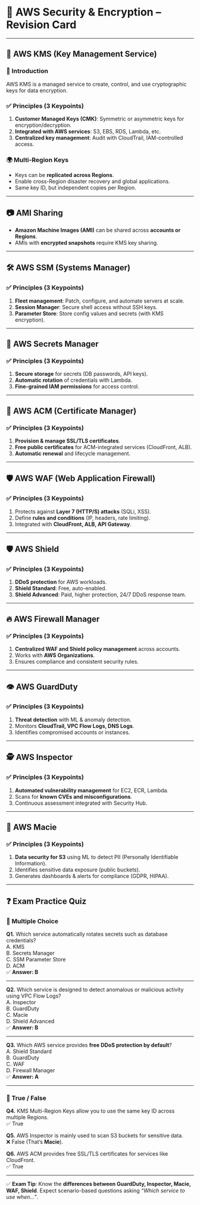 # 🔐 AWS Security & Encryption – Revision Card

---

## 🔑 AWS KMS (Key Management Service)

### 📝 Introduction
AWS KMS is a managed service to create, control, and use cryptographic keys for data encryption.

### ✅ Principles (3 Keypoints)
1. **Customer Managed Keys (CMK)**: Symmetric or asymmetric keys for encryption/decryption.
2. **Integrated with AWS services**: S3, EBS, RDS, Lambda, etc.
3. **Centralized key management**: Audit with CloudTrail, IAM-controlled access.

### 🌍 Multi-Region Keys
- Keys can be **replicated across Regions**.
- Enable cross-Region disaster recovery and global applications.
- Same key ID, but independent copies per Region.

---

## 📷 AMI Sharing
- **Amazon Machine Images (AMI)** can be shared across **accounts or Regions**.
- AMIs with **encrypted snapshots** require KMS key sharing.

---

## 🛠️ AWS SSM (Systems Manager)

### ✅ Principles (3 Keypoints)
1. **Fleet management**: Patch, configure, and automate servers at scale.
2. **Session Manager**: Secure shell access without SSH keys.
3. **Parameter Store**: Store config values and secrets (with KMS encryption).

---

## 🔐 AWS Secrets Manager

### ✅ Principles (3 Keypoints)
1. **Secure storage** for secrets (DB passwords, API keys).
2. **Automatic rotation** of credentials with Lambda.
3. **Fine-grained IAM permissions** for access control.

---

## 📜 AWS ACM (Certificate Manager)

### ✅ Principles (3 Keypoints)
1. **Provision & manage SSL/TLS certificates**.
2. **Free public certificates** for ACM-integrated services (CloudFront, ALB).
3. **Automatic renewal** and lifecycle management.

---

## 🛡️ AWS WAF (Web Application Firewall)

### ✅ Principles (3 Keypoints)
1. Protects against **Layer 7 (HTTP/S) attacks** (SQLi, XSS).
2. Define **rules and conditions** (IP, headers, rate limiting).
3. Integrated with **CloudFront, ALB, API Gateway**.

---

## 🛡️ AWS Shield

### ✅ Principles (3 Keypoints)
1. **DDoS protection** for AWS workloads.
2. **Shield Standard**: Free, auto-enabled.
3. **Shield Advanced**: Paid, higher protection, 24/7 DDoS response team.

---

## 🔥 AWS Firewall Manager

### ✅ Principles (3 Keypoints)
1. **Centralized WAF and Shield policy management** across accounts.
2. Works with **AWS Organizations**.
3. Ensures compliance and consistent security rules.

---

## 👁️ AWS GuardDuty

### ✅ Principles (3 Keypoints)
1. **Threat detection** with ML & anomaly detection.
2. Monitors **CloudTrail, VPC Flow Logs, DNS Logs**.
3. Identifies compromised accounts or instances.

---

## 🕵️ AWS Inspector

### ✅ Principles (3 Keypoints)
1. **Automated vulnerability management** for EC2, ECR, Lambda.
2. Scans for **known CVEs and misconfigurations**.
3. Continuous assessment integrated with Security Hub.

---

## 📂 AWS Macie

### ✅ Principles (3 Keypoints)
1. **Data security for S3** using ML to detect PII (Personally Identifiable Information).
2. Identifies sensitive data exposure (public buckets).
3. Generates dashboards & alerts for compliance (GDPR, HIPAA).

---

## ❓ Exam Practice Quiz

### 🔹 Multiple Choice
**Q1.** Which service automatically rotates secrets such as database credentials?  
A. KMS  
B. Secrets Manager  
C. SSM Parameter Store  
D. ACM  
✅ **Answer: B**

---

**Q2.** Which service is designed to detect anomalous or malicious activity using VPC Flow Logs?  
A. Inspector  
B. GuardDuty  
C. Macie  
D. Shield Advanced  
✅ **Answer: B**

---

**Q3.** Which AWS service provides **free DDoS protection by default**?  
A. Shield Standard  
B. GuardDuty  
C. WAF  
D. Firewall Manager  
✅ **Answer: A**

---

### 🔹 True / False
**Q4.** KMS Multi-Region Keys allow you to use the same key ID across multiple Regions.  
✅ True

**Q5.** AWS Inspector is mainly used to scan S3 buckets for sensitive data.  
❌ False (That’s **Macie**).

**Q6.** AWS ACM provides free SSL/TLS certificates for services like CloudFront.  
✅ True

---

✅ **Exam Tip**: Know the **differences between GuardDuty, Inspector, Macie, WAF, Shield**. Expect scenario-based questions asking *“Which service to use when…”*.

